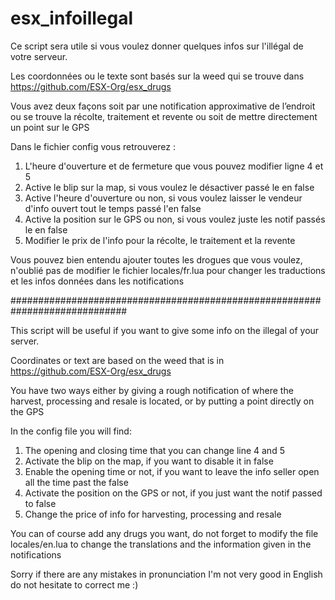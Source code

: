 # esx_infoillegal

Ce script sera utile si vous voulez donner quelques infos sur l'illégal de votre serveur.

Les coordonnées ou le texte sont basés sur la weed qui se trouve dans https://github.com/ESX-Org/esx_drugs

Vous avez deux façons soit par une notification approximative de l’endroit ou se trouve la récolte, traitement et revente ou soit de mettre directement un point sur le GPS

Dans le fichier config vous retrouverez :
1. L'heure d'ouverture et de fermeture que vous pouvez modifier ligne 4 et 5
2. Active le blip sur la map, si vous voulez le désactiver passé le en false
3. Active l'heure d'ouverture ou non, si vous voulez laisser le vendeur d'info ouvert tout le temps passé l'en false
4. Active la position sur le GPS ou non, si vous voulez juste les notif passés le en false
5. Modifier le prix de l'info pour la récolte, le traitement et la revente

Vous pouvez bien entendu ajouter toutes les drogues que vous voulez, n'oublié pas de modifier le fichier locales/fr.lua pour changer les traductions et les infos données dans les notifications

#############################################################################

This script will be useful if you want to give some info on the illegal of your server.

Coordinates or text are based on the weed that is in https://github.com/ESX-Org/esx_drugs

You have two ways either by giving a rough notification of where the harvest, processing and resale is located, or by putting a point directly on the GPS

In the config file you will find:
1. The opening and closing time that you can change line 4 and 5
2. Activate the blip on the map, if you want to disable it in false
3. Enable the opening time or not, if you want to leave the info seller open all the time past the false
4. Activate the position on the GPS or not, if you just want the notif passed to false
5. Change the price of info for harvesting, processing and resale

You can of course add any drugs you want, do not forget to modify the file locales/en.lua to change the translations and the information given in the notifications

Sorry if there are any mistakes in pronunciation I'm not very good in English do not hesitate to correct me :)
